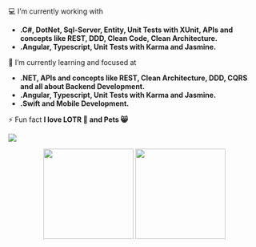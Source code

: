💻 I’m currently working with 
- **.C#, DotNet, Sql-Server, Entity, Unit Tests with XUnit, APIs and concepts like REST, DDD, Clean Code, Clean Architecture.**
- **.Angular, Typescript, Unit Tests with Karma and Jasmine.**
  
🌱 I’m currently learning and focused at
- **.NET, APIs and concepts like REST, Clean Architecture, DDD, CQRS and all about Backend Development.**
- **.Angular, Typescript, Unit Tests with Karma and Jasmine.**
- **.Swift and Mobile Development.**

⚡ Fun fact **I love LOTR 🧙 and Pets 😸**

<a href="https://www.linkedin.com/in/linconl-rufino-a790bb189" target="_blank"><img src="https://img.shields.io/badge/-LinkedIn-%230077B5?style=for-the-badge&logo=linkedin&logoColor=white" target="_blank"></a>

<div align="center">
  <img height="180em" src="https://github-readme-stats.vercel.app/api/top-langs/?username=linconlrufino&hide=html,css,hack,ejs&layout=compact&show_icons=true&theme=ocean_dark" />
  <img height="180em" src="https://github-readme-stats.vercel.app/api?username=linconlrufino&hide=contribs&show_icons=true&theme=ocean_dark" />
</div>
